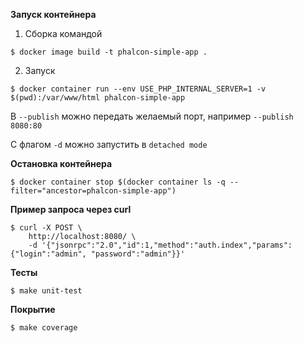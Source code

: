 **Запуск контейнера**

1. Сборка командой
 
`$ docker image build -t phalcon-simple-app .`

2. Запуск 

`$ docker container run --env USE_PHP_INTERNAL_SERVER=1 -v $(pwd):/var/www/html phalcon-simple-app`

В `--publish` можно передать желаемый порт, например `--publish 8080:80`

С флагом `-d` можно запустить в `detached mode`

**Остановка контейнера**

`$ docker container stop $(docker container ls -q --filter="ancestor=phalcon-simple-app")`

**Пример запроса через curl**
```
$ curl -X POST \
    http://localhost:8080/ \
    -d '{"jsonrpc":"2.0","id":1,"method":"auth.index","params": {"login":"admin", "password":"admin"}}'
```

**Тесты**

```
$ make unit-test
```

**Покрытие**

```
$ make coverage
```

